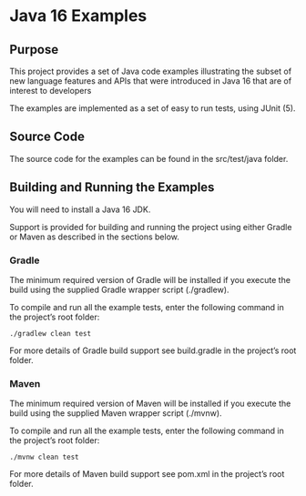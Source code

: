 # Java 16 Examples

## Purpose

This project provides a set of Java code examples illustrating the subset of new language features and APIs that were
introduced in Java 16 that are of interest to developers

The examples are implemented as a set of easy to run tests, using JUnit (5).

## Source Code

The source code for the examples can be found in the src/test/java folder.

## Building and Running the Examples

You will need to install a Java 16 JDK.

Support is provided for building and running the project using either Gradle or Maven as described in the sections
below.

### Gradle

The minimum required version of Gradle will be installed if you execute the build using the supplied Gradle wrapper
script (./gradlew).

To compile and run all the example tests, enter the following command in the project’s root folder:

`./gradlew clean test`

For more details of Gradle build support see build.gradle in the project’s root folder.

### Maven

The minimum required version of Maven will be installed if you execute the build using the supplied Maven wrapper
script (./mvnw).

To compile and run all the example tests, enter the following command in the project’s root folder:

`./mvnw clean test`

For more details of Maven build support see pom.xml in the project’s root folder.
